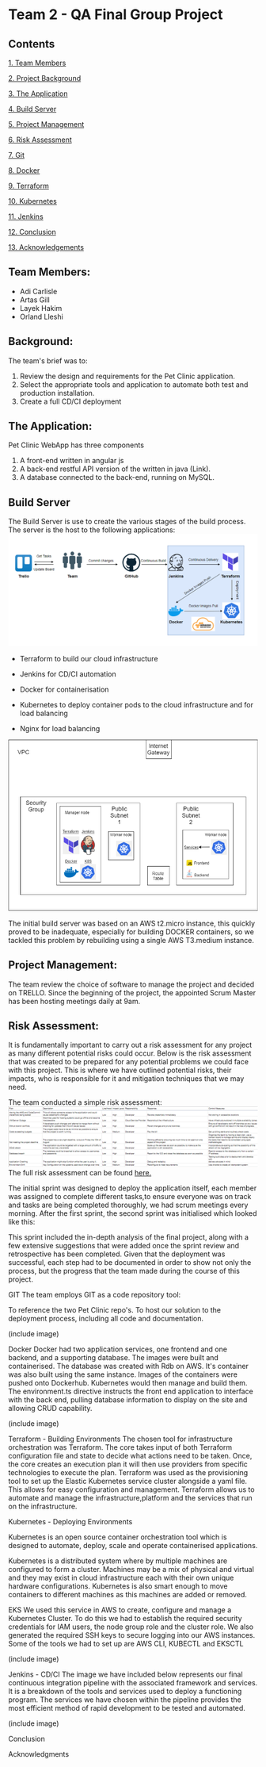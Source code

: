 # Team 2 - QA Final Group Project 

## Contents
[1. Team Members](#team-members)

[2. Project Background](#background)

[3. The Application](#the-application)

[4. Build Server](#build-server)

[5. Project Management](#project-management)

[6. Risk Assessment](#risk-assessment)

[7. Git](#)

[8. Docker](#risk-assessment)

[9. Terraform](#)

[10. Kubernetes](#)

[11. Jenkins ](#)

[12. Conclusion ](#)

[13. Acknowledgements](#)

## Team Members:
* Adi Carlisle
* Artas Gill
* Layek Hakim
* Orland Lleshi


## Background:
The team's brief was to:
1. Review the design and requirements for the Pet Clinic application.
2. Select the appropriate tools and application to automate both test and production installation.
3. Create a full CD/CI deployment

## The Application:
Pet Clinic WebApp has three components
1. A front-end written in angular js 
2. A back-end restful API version of the written in java (Link). 
3. A database connected to the back-end, running on MySQL.

## Build Server
The Build Server is use to create the various stages of the build process. The server is the host to the following applications:
![CI Pipeline](images/Correct-CI-Pipeline-Diagram.png)

- Terraform to build our cloud infrastructure

- Jenkins for CD/CI automation

- Docker for containerisation

- Kubernetes to deploy container pods to the cloud infrastructure and for load balancing

- Nginx for load balancing

![Terraform](images/Terraform.png)

The initial build server was based on an AWS t2.micro instance, this quickly proved to be inadequate, especially for building DOCKER containers, so we tackled this problem by rebuilding using a single AWS T3.medium instance.

## Project Management:
The team review the choice of software to manage the project and decided on TRELLO. Since the beginning of the project, the appointed Scrum Master has been hosting meetings daily at 9am.
![]()

## Risk Assessment:
It is fundamentally important to carry out a risk assessment for any project as many different potential risks could occur. Below is the risk assessment that was created to be prepared for any potential problems we could face with this project. This is where we have outlined potential risks, their impacts, who is responsible for it and mitigation techniques that we may need. 

The team conducted a simple risk assessment:
![Risk Assessment](images/riskassess.png)
The full risk assessment can be found [here.](https://docs.google.com/spreadsheets/d/1y8_6TKX1bgOXZmLeAeGyb0GnfeRtMTwjUdh6LXgdtLs/edit?usp=sharing)


The initial sprint was designed to deploy the application itself, each member was assigned to complete different tasks,to ensure everyone was on track and tasks are being completed thoroughly, we had scrum meetings every morning. After the first sprint, the second sprint was initialised which looked like this:

This sprint included the in-depth analysis of the final project, along with a few extensive suggestions that were added once the sprint review and retrospective has been completed. Given that the deployment was successful, each step had to be documented in order to show not only the process, but the progress that the team made during the course of this project.


GIT
The team employs GIT as a code repository tool:

To reference the two Pet Clinic repo's.
To host our solution to the deployment process, including all code and documentation.

(include image) 

Docker 
Docker had two application services, one frontend and one backend, and a supporting database. The images were built and containerised. The database was created with Rdb on AWS. It's container was also built using the same instance. Images of the containers were pushed onto Dockerhub. Kubernetes would then manage and build them. The environment.ts directive instructs the front end application to interface with the back end, pulling database information to display on the site and allowing CRUD capability.

(include image)


Terraform - Building Environments
The chosen tool for infrastructure orchestration was Terraform. The core takes input of both Terraform configuration file and state to decide what actions need to be taken. Once, the core creates an execution plan it will then use providers from specific technologies to execute the plan. Terraform was used as the provisioning tool to set up the Elastic Kubernetes service cluster alongside a yaml file. This allows for easy configuration and management. Terraform allows us to automate and manage the infrastructure,platform and the services that run on the infrastructure.

Kubernetes - Deploying Environments

Kubernetes is an open source container orchestration tool which is designed to automate, deploy, scale and operate containerised applications.

Kubernetes is a distributed system where by multiple machines are configured to form a cluster. Machines may be a mix of physical and virtual and they may exist in cloud infrastructure each with their own unique hardware configurations. Kubernetes is also smart enough to move containers to different machines as this machines are added or removed.

EKS
We used this service in AWS to create, configure and manage a Kubernetes Cluster. To do this we had to
establish the required security credentials for IAM users, the node group role and the cluster role. We also generated the required SSH keys to secure logging into our AWS instances. Some of the tools we had to set up are AWS CLI, KUBECTL and EKSCTL

(include image)


Jenkins - CD/CI
The image we have included below represents our final continuous integration pipeline with the associated framework and services. It is a breakdown of the tools and services used to deploy a functioning program. The services we have chosen within the pipeline provides the most efficient method of rapid development to be tested and automated.

(include image)


Conclusion


Acknowledgments
